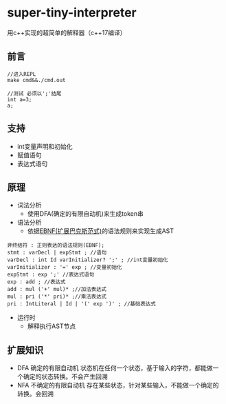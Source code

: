 # super-tiny-interpreter
用c++实现的超简单的解释器（c++17编译）
## 前言
```
//进入REPL
make cmd&&./cmd.out

//测试 必须以';'结尾
int a=3;
a;
```

## 支持
- int变量声明和初始化
- 赋值语句
- 表达式语句


## 原理
- 词法分析
  - 使用DFA(确定的有限自动机)来生成token串
- 语法分析
  - 依据[EBNF(扩展巴克斯范式)](https://zh.wikipedia.org/wiki/%E6%89%A9%E5%B1%95%E5%B7%B4%E7%A7%91%E6%96%AF%E8%8C%83%E5%BC%8F)的语法规则来实现生成AST
```
非终结符 : 正则表达的语法规则(EBNF);
stmt : varDecl | expStmt ; //语句
varDecl : int Id varInitializer? ';' ; //int变量初始化
varInitializer : '=' exp ; //变量初始化
expStmt : exp ';' //表达式语句
exp : add ; //表达式
add : mul ('+' mul)* ;//加法表达式
mul : pri ('*' pri)* ;//乘法表达式
pri : IntLiteral | Id | '(' exp ')' ; //基础表达式
```
- 运行时
  - 解释执行AST节点
## 扩展知识
- DFA 确定的有限自动机
状态机在任何一个状态，基于输入的字符，都能做一个确定的状态转换。不会产生回溯
- NFA 不确定的有限自动机
存在某些状态，针对某些输入，不能做一个确定的转换。会回溯